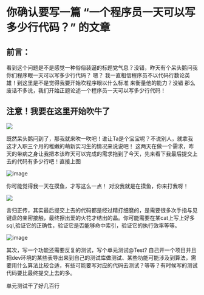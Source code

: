 # 你确认要写一篇 “一个程序员一天可以写多少行代码？” 的文章
## 前言：
看到这个问题是不是感觉一种俗俗装逼的标题党气息？没错，昨天有个呆头鹅问我你们程序眼一天可以写多少行代码？ 嗯？ 我一直相信程序员不以代码行数论英雄！到这里是不是觉得我要开始吹程序眼以什么标准
来衡量他的能力？没错 那么废话不多说，我们开始正题论述一个程序员一天可以写多少行代码！

## 注意！我要在这里开始吹牛了

![](https://github.com/ChirisWu/konwlwdge/blob/master/pic/say_impo.jpg)

既然呆头鹅问到了，那我就来吹一吹吧！谁让Ta是个宝宝呢？不说别人，就拿我这才入职三个月的稚嫩的萌新实习生的情况来说说吧！
这两天在做一个需求，昨天的带病之身让我把本该昨天可以完成的需求拖到了今天，先来看下我最后提交上去的代码有多少行吧！直接上图


![image](https://github.com/ChirisWu/konwlwdge/blob/master/pic/7b2841e9876a2bbcd568a69265b6315.png)

你可能觉得我一天在摸鱼，才写这么一点！ 对没我就是在摸鱼，你来打我呀！

![](https://github.com/ChirisWu/konwlwdge/blob/master/pic/nerver_seen.jpg)

言归正传，其实最后提交上去的代码都是经过精打细磨的，是需要很多次手指与见键盘的亲密接触，最终擦出爱的火花才结出的晶。你可能需要在某cat上写上好多sql,验证它的正确性，验证它是否能够命中索引，验证它的执行效率等等。

![image](https://github.com/ChirisWu/konwlwdge/blob/master/pic/26c7a71109a09ee7e26a9ede2d9d8d1.png)

其次，写一个功能还需要反复的测试，写个单元测试@Test? 自己开一个项目并且把dev环境的某些表导出来到自己的测试库做测试、某些功能可能涉及到算法，需要用什么算法比较合适，有些可能要写对应的代码去测试？等等？有时候写的测试代码要比最终提交上去的多。

单元测试干了好几百行
